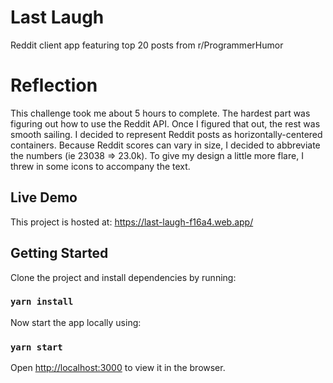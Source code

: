 # Last Laugh

Reddit client app featuring top 20 posts from r/ProgrammerHumor

# Reflection

This challenge took me about 5 hours to complete. The hardest part was figuring out how to use the Reddit API. Once I figured that out, the rest was smooth sailing. I decided to represent Reddit posts as horizontally-centered containers. Because Reddit scores can vary in size, I decided to abbreviate the numbers (ie 23038 => 23.0k). To give my design a little more flare, I threw in some icons to accompany the text.

## Live Demo

This project is hosted at: https://last-laugh-f16a4.web.app/

## Getting Started

Clone the project and install dependencies by running:

### `yarn install`

Now start the app locally using:

### `yarn start`

Open [http://localhost:3000](http://localhost:3000) to view it in the browser.
